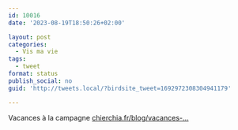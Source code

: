```yaml
---
id: 10016
date: '2023-08-19T18:50:26+02:00'

layout: post
categories:
  - Vis ma vie
tags:
  - tweet
format: status
publish_social: no
guid: 'http://tweets.local/?birdsite_tweet=1692972308304941179'

---
```


Vacances à la campagne [chierchia.fr/blog/vacances-…](https://chierchia.fr/blog/vacances-a-la-campagne)